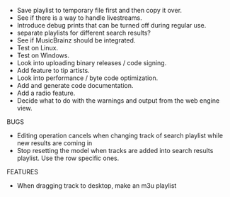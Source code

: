 - Save playlist to temporary file first and then copy it over.
- See if there is a way to handle livestreams.
- Introduce debug prints that can be turned off during regular use.
- separate playlists for different search results?
- See if MusicBrainz should be integrated.
- Test on Linux.
- Test on Windows.
- Look into uploading binary releases / code signing.
- Add feature to tip artists.
- Look into performance / byte code optimization.
- Add and generate code documentation.
- Add a radio feature.
- Decide what to do with the warnings and output from the web engine view.

BUGS
- Editing operation cancels when changing track of search playlist while new results are coming in
- Stop resetting the model when tracks are added into search results playlist. Use the row specific ones.

FEATURES
- When dragging track to desktop, make an m3u playlist

